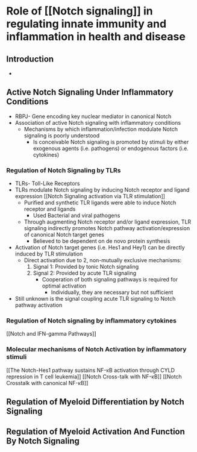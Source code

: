 # Role of [[Notch signaling]] in regulating innate immunity and inflammation in health and disease

## Introduction
- 
## Active Notch Signaling Under Inflammatory Conditions
- RBPJ- Gene encoding key nuclear mediator in canonical Notch
- Association of active Notch signaling with inflammatory conditions
	- Mechanisms by which inflammation/infection modulate Notch signaling is poorly understood
		- Is conceivable Notch signaling is promoted by stimuli by either exogenous agents (i.e. pathogens) or endogenous factors (i.e. cytokines)
### Regulation of Notch Signaling by TLRs
- TLRs- Toll-Like Receptors
- TLRs modulate Notch signaling by inducing Notch receptor and ligand expression [[Notch Signaling activation via TLR stimulation]]
	- Purified and synthetic TLR ligands were able to induce Notch receptor and ligands
		- Used Bacterial and viral pathogens
	- Through augmenting Notch receptor and/or ligand expression, TLR signaling indirectly promotes Notch pathway activation/expression of canonical Notch target genes
		- Believed to be dependent on de novo protein synthesis
- Activation of Notch target genes (i.e. Hes1 and Hey1) can be directly induced by TLR stimulation
	- Direct activation due to 2, non-mutually exclusive mechanisms:
		1) Signal 1: Provided by tonic Notch signaling
		2) Signal 2: Provided by acute TLR signaling
			- Cooperation of both signaling pathways is required for optimal activation
				- Individually, they are necessary but not sufficient
- Still unknown is the signal coupling acute TLR signaling to Notch pathway activation
### Regulation of Notch signaling by inflammatory cytokines
[[Notch and IFN-gamma Pathways]]
### Molecular mechanisms of Notch Activation by inflammatory stimuli
[[The Notch-Hes1 pathway sustains NF-κB activation through CYLD repression in T cell leukemia]]
[[Notch Cross-talk with NF-κB]]
[[Notch Crosstalk with canonical NF-κB]]
## Regulation of Myeloid Differentiation by Notch Signaling
## Regulation of Myeloid Activation And Function By Notch Signaling

